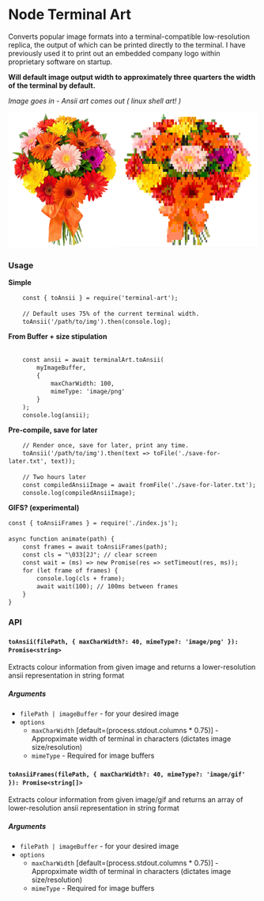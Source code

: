 # Node Terminal Art #

Converts popular image formats into a terminal-compatible low-resolution replica, the output of which can be printed directly to the terminal. I have previously used it to print out an embedded company logo within proprietary software on startup.

**Will default image output width to approximately three quarters the width of the terminal by default.**

*Image goes in - Ansii art comes out ( linux shell art! )*

![Example image](docs/example.png)

### Usage ###
**Simple**
```
    const { toAnsii } = require('terminal-art');

    // Default uses 75% of the current terminal width.
    toAnsii('/path/to/img').then(console.log);
```
**From Buffer + size stipulation**
```

    const ansii = await terminalArt.toAnsii(
        myImageBuffer,
        {
            maxCharWidth: 100,
            mimeType: 'image/png'
        }
    );
    console.log(ansii);
```
**Pre-compile, save for later**
```
    // Render once, save for later, print any time.
    toAnsii('/path/to/img').then(text => toFile('./save-for-later.txt', text));

    // Two hours later
    const compiledAnsiiImage = await fromFile('./save-for-later.txt');
    console.log(compiledAnsiiImage);
```

**GIFS? (experimental)**
```
const { toAnsiiFrames } = require('./index.js');

async function animate(path) {
    const frames = await toAnsiiFrames(path);
    const cls = "\033[2J"; // clear screen
    const wait = (ms) => new Promise(res => setTimeout(res, ms));
    for (let frame of frames) {
        console.log(cls + frame);
        await wait(100); // 100ms between frames
    }
}
```

### API ###

#### `toAnsii(filePath, { maxCharWidth?: 40, mimeType?: 'image/png' }): Promise<string>`
Extracts colour information from given image and returns a lower-resolution ansii representation in string format
##### Arguments
 - `filePath | imageBuffer` - for your desired image
 - `options`
    - `maxCharWidth` [default=(process.stdout.columns * 0.75)] - Appropximate width of terminal in characters (dictates image size/resolution)
    - `mimeType` - Required for image buffers

#### `toAnsiiFrames(filePath, { maxCharWidth?: 40, mimeType?: 'image/gif' }): Promise<string[]>`
Extracts colour information from given image/gif and returns an array of lower-resolution ansii representation in string format
##### Arguments
 - `filePath | imageBuffer` - for your desired image
 - `options`
    - `maxCharWidth` [default=(process.stdout.columns * 0.75)] - Appropximate width of terminal in characters (dictates image size/resolution)
    - `mimeType` - Required for image buffers
